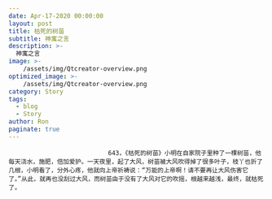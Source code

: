 ```yaml
---
date: Apr-17-2020 00:00:00
layout: post
title: 枯死的树苗
subtitle: 神寓之言
description: >-
  神寓之言
image: >-
    /assets/img/Qtcreator-overview.png
optimized_image: >-
    /assets/img/Qtcreator-overview.png
category: Story
tags:
  - blog
  - Story
author: Ron
paginate: true
---
```


							　　643，《枯死的树苗》小明在自家院子里种了一棵树苗，他每天浇水，施肥，倍加爱护。一天夜里，起了大风，树苗被大风吹得掉了很多叶子，枝丫也折了几根，小明看了，分外心疼，他就向上帝祈祷说：“万能的上帝啊！请不要再让大风伤害它了。”从此，就再也没刮过大风，而树苗由于没有了大风对它的吹摇，根越来越浅，最终，就枯死了。
							
							
						